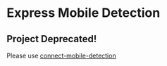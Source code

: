 # Express Mobile Detection

## Project Deprecated!

Please use [connect-mobile-detection](https://github.com/sprice/connect-mobile-detection)
